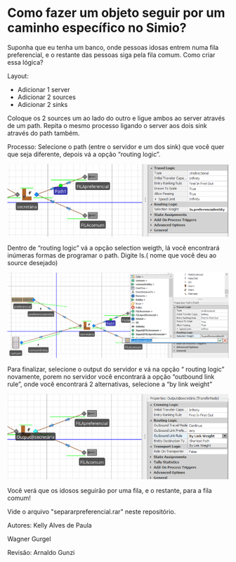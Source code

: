 # Como fazer um objeto seguir por um caminho específico no Simio? 

Suponha que eu tenha um banco, onde pessoas idosas entrem numa fila preferencial, e o restante das pessoas siga pela fila comum. Como criar essa lógica?
 
Layout:
- Adicionar 1 server
-	Adicionar 2 sources
-	Adicionar 2 sinks

Coloque os 2 sources um ao lado do outro e ligue ambos ao server através de um path. Repita o mesmo processo ligando o server aos dois sink através do path também.

Processo:
Selecione o path (entre o servidor e um dos sink) que você quer que seja diferente, depois vá a opção “routing logic”.
 
![](fila01.png)


Dentro de “routing logic” vá a opção selection weigth, lá você encontrará inúmeras formas de programar o path. Digite Is.( nome que você deu ao source desejado)

![](fila02.png)


Para finalizar, selecione o output do servidor e vá na opção “ routing logic” novamente, porem no servidor você encontrará a opção “outbound link rule”, onde você encontrará 2 alternativas, selecione a “by link weight”

![](fila03.png)



Você verá que os idosos seguirão por uma fila, e o restante, para a fila comum!

Vide o arquivo "separarpreferencial.rar" neste repositório.

Autores: Kelly Alves de Paula

Wagner Gurgel

Revisão: Arnaldo Gunzi

